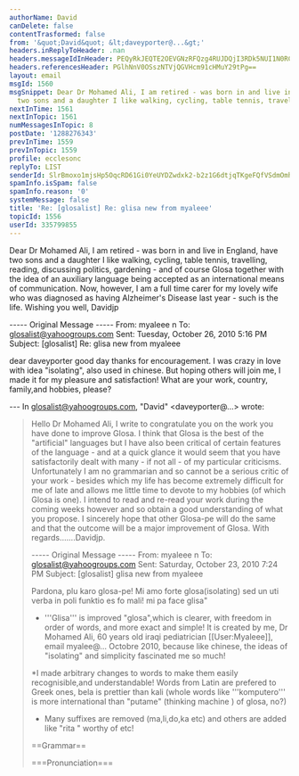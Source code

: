 ```yaml
---
authorName: David
canDelete: false
contentTrasformed: false
from: '&quot;David&quot; &lt;daveyporter@...&gt;'
headers.inReplyToHeader: .nan
headers.messageIdInHeader: PEQyRkJEQTE2OEVGNzRFQzg4RUJDQjI3RDk5NUI1N0RCQGRhdmlkPg==
headers.referencesHeader: PGlhNnV0OSszNTVjQGVHcm91cHMuY29tPg==
layout: email
msgId: 1560
msgSnippet: Dear Dr Mohamed Ali, I am retired - was born in and live in England, have
  two sons and a daughter I like walking, cycling, table tennis, travelling, reading,
nextInTime: 1561
nextInTopic: 1561
numMessagesInTopic: 8
postDate: '1288276343'
prevInTime: 1559
prevInTopic: 1559
profile: ecclesonc
replyTo: LIST
senderId: SlrBmoxo1mjsHp5OqcRD61Gi0YeUYDZwdxk2-b2z1G6dtjqTKgeFQfVSdmOmh5kxp4qLY9xx5Ss_ccTKP3EIGnBymTc6AfMaMA
spamInfo.isSpam: false
spamInfo.reason: '0'
systemMessage: false
title: 'Re: [glosalist] Re: glisa new from myaleee'
topicId: 1556
userId: 335799855
---
```


Dear Dr Mohamed Ali,
I am retired - was born in and live in England, have two sons and a daughter I like walking, cycling, table tennis, travelling, reading, discussing politics, gardening - and of course Glosa together with the idea of an auxiliary language being accepted as an international means of communication.   Now, however, I am a full time carer for my lovely wife who was diagnosed as having Alzheimer's Disease last year - such is the life.
   Wishing you well,   Davidjp
   

----- Original Message ----- 
  From: myaleee n 
  To: glosalist@yahoogroups.com 
  Sent: Tuesday, October 26, 2010 5:16 PM
  Subject: [glosalist] Re: glisa new from myaleee


    
  dear daveyporter
  good day
  thanks for encouragement. I was crazy in love with idea "isolating", also used in chinese. But hoping others will join me, I made it for my pleasure and satisfaction! What are your work, country, family,and hobbies, please?

  --- In glosalist@yahoogroups.com, "David" <daveyporter@...> wrote:
  >
  > Hello Dr Mohamed Ali, 
  > I write to congratulate you on the work you have done to improve Glosa. I think that Glosa is the best of the "artificial" languages but I have also been critical of certain features of the language - and at a quick glance it would seem that you have satisfactorily dealt with many - if not all - of my particular criticisms. Unfortunately I am no grammarian and so cannot be a serious critic of your work - besides which my life has become extremely difficult for me of late and allows me little time to devote to my hobbies (of which Glosa is one). I intend to read and re-read your work during the coming weeks however and so obtain a good understanding of what you propose. I sincerely hope that other Glosa-pe will do the same and that the outcome will be a major improvement of Glosa.
  > With regards.......Davidjp.
  > 
  > 
  > ----- Original Message ----- 
  > From: myaleee n 
  > To: glosalist@yahoogroups.com 
  > Sent: Saturday, October 23, 2010 7:24 PM
  > Subject: [glosalist] glisa new from myaleee
  > 
  > 
  > 
  > Pardona, plu karo glosa-pe!
  > Mi amo forte glosa(isolating) sed un uti verba in poli funktio es fo mali!
  > mi pa face glisa"
  > 
  > * '''Glisa''' is improved "glosa",which is clearer, with freedom in order of words, and more exact and simple! It is created by me, Dr Mohamed Ali, 60 years old iraqi pediatrician [[User:Myaleee]], email myalee@... Octobre 2010, because like chinese, the ideas of "isolating" and simplicity fascinated me so much!
  > 
  > *I made arbitrary changes to words to make them easily recognisible,and understandable! Words from Latin are prefered to Greek ones, bela is prettier than kali (whole words like '''komputero''' is more international than "putame" (thinking machine ) of glosa, no?)
  > * Many suffixes are removed (ma,li,do,ka etc) and others are added like "rita " worthy of etc!
  > 
  > ==Grammar==
  > 
  > ===Pronunciation===
  > 
  > <!--
  > 
  > *5 vowels like in Spanish and are pronounced like English : fAther, cafE, machIne, mOre, lUnar.
  > *Diphthongs. Pronounce vowels separately.
  > *Consonants same as in English, except:
  > *C always like CH in English CHurCH.
  > *J like Y in Yes.
  > *G always lke Get.
  > *Q like English QU or KW.
  > *SC like English SH
  > ===personal Pronouns ===
  > !English!! Glisa !! possessives
  > I '''mi''' '''mia'''
  > we '''nos''' '''nosa'''
  > Thou '''tu''' '''tua'''
  > you(pl.) '''vos''' '''vosa'''
  > He '''il''' '''ila'''
  > She '''el''' '''ela'''
  > Id '''id''' '''ida'''
  > they '''ili '''ilia'''
  > one(pron.) '''on''' '''ona'''
  > one another '''alelo''' 
  > himself,herself etc '''aute''' '''se'''
  > his((etc) own '''sea'''
  > ===Verbs===
  > In glisa, these articles indicate tense,mode and aspect of the verb:
  > '''Aj''' (pronounced "ai") placed anywhere = imperative: '''aj veni ili''' = let them come; '''tu e mi aj somni''': let me and you sleep.
  > '''pa''' ia (past)
  > '''fu''' va (future)
  > '''nu''' now
  > '''sio''' would
  > '''du''' continue doing
  > '''nu pa''' already
  > 'Most'' of verbs finish by '''i''', adjectives by '''a''', nouns by '''o''': e.g '''domo''' (house), '''kano''' (dog), '''facila''' = easy, '''amiko''' = friend.
  > ====Suffixes====
  > * verb + '''ta''' = adjective or participle:
  > ** '''ami ta matro''' = loving mother
  > ** '''mi es studi ta''' = I am studying
  > * verb, nom + '''za''' = full of:
  > ** '''studi za puero''' = studious boy
  > ** '''floro za''' =full of flowers
  > * verb , noun,or adjective + '''to''' = concept name
  > ** '''la ami to''' = the love
  > ** '''pluta to''' = richness
  > ** '''la amiko to''' = friendship
  > * verb + '''te''' = adverb:
  > ** '''studi te''' = while studying
  > ** '''ami te''' = with love
  > * verb + '''dia''' = passive participle (da):
  > ** '''ami dia''' = loved one
  > ** '''mia ami diafes''' =my beloved girls (suffixes are connected, the less the better: '''mia ami dia puero (fes)'''my loved boyfriends(girls)
  > ** '''frakti dia''' = broken
  > * verb + '''fi''' = become:
  > ** '''frakti fi''' = get broken
  > * verb + '''zi''' = cause:
  > ** '''trista zi'' = make sad
  > 
  > onklo: uncle
  > onklo fe: aunt
  > avo: grandpa
  > avo fe: grandma
  > sibo: brother
  > sibo fe: sister
  > yes/no questions Qe... ? 
  > What/Which? Qo? 
  > How many? Qo numero? qo multa
  > How much? qo multa, qanto
  > How often? Qo freqa? 
  > Why? (cause) Qoka? 
  > Where? Qolo? 
  > What thing? Qojo? 
  > Who? Qope? 
  > How? Qomode?; Komo? 
  > When? Qohoro?; Qodi? qotem?
  > 
  > ==== prefixes====
  > 
  > no= opposive : no bela , no facila
  > dise (adverb): separate> dise vesti: undress
  > exe : exe= pa : exe sponso= ex husband
  > semi: half : semi horo
  > ete =diminutive ete ridi= smile, ete domo= small house, ete bela domo= a house a little pretty
  > ege =big: ege parli, ege domo, ege felica
  > tri: emo : one third, cento emo:one hundredth
  > opla: pro multa fi : bi opla=double, tri opla=treble, ok opla: kilo opla kronos:one thousand times
  > mise : falsa :mise logi misunderstand
  > retre: retre : retre veni
  > re: again :re faci 
  > stepa patro: step father
  > vice deputy: vice cefa: deputy chief
  > re: again :re faci =do again
  > 
  > ===Examples===
  > Past '''Pa''' '''Mi pa lekti la biblo.''' I have read the book.
  > continuant Past '''Pa du''' '''Mi pa du lekti la biblo.''' I have been reading the book.
  > perfect past '''Pa ''' (old): '''Mi pa lekti la biblo.''' ihave read the book
  > Present '''(nu)''' : '''Mi (nu) lekti la biblo.''' I read the book.
  > continuant Present '''Du''' : '''Mi du lekti la biblo.''' I am reading the book.
  > perfect Present '''Nu pa''': '''Mi nu pa lekti la biblo.''' I have read the book.
  > Future '''Fu''': '''Mi fu lekti la biblo.''' I shall read the book.
  > near Future '''Nu fu''': '''Mi nu fu lekti la biblo.''' I shall soon read the book.
  > perfect Future '''Fu pa''': '''Mi fu pa lekti la biblo.''' I shall have read the book.
  > condit. '''Sio''': '''Mi sio lekti la biblo...''' If I would read the book
  > imperative '''aj!''' : '''Aj lekti!''' read!
  > '''Aj nos nu lekti''' let us read the book !
  > Nega '''Ne''' : '''Mi ne lekti la biblo.''' I do not read the book.
  > question '''Qe''': '''Qe el lekti la biblo?''' Does she read the book?
  > passive Partisciple '''dia''' : '''La biblo es lekti dia.''' read(passive) ("dia" =through, of glosa changes to '''tra''')
  > deveni '''fi''' : la biblo lekti fi ex mi. This book is being read by me.
  > Infinitive '''lekti''' read
  > verbal noun : verb + '''(to)''' : '''lekti to es bona''' = reading is good 
  > ===Suffixes===
  > * "ka", "bo", "fi", "va", "li", "ma" are eliminated, using complete words instead, words like '''vaso''', '''kamero'''.
  > * '''jo''' = thing:
  > ** '''vori jo''' = food
  > ** '''vori jos''' = foods
  > * '''ajo''' (pronounced as "aio") = thing
  > * '''lesa '''= sin: vidi lesa nonseeing.sightless
  > ** '''uci es bona ajo!'''
  > * '''rita''' (de "merita"):
  > ** '''lekti rita biblo''' = a book worth reading.
  > * '''vidi ritajos''' = '''ajos merita de vidi! alo vidi rita ajos!'''
  > * '''bila''' = able
  > ** '''vidi bila''' = visible 
  > * '''lo''' = loko , general in sense
  > ** '''studi lo''' = location, room for study
  > * '''fa''' = plural:
  > ** '''homi fa''' = humanity
  > * '''meko''' = apparatus:
  > ** '''seki meko''' = knife
  > * names are male: forming female is by adding suffix "fe"
  > ** '''sibo''' = brother, '''sibo fe''' =sister
  > ** '''filo''' = son, '''filo fe''' = daughter // "filo" (in glosa "fibre")becomes '''filio'''
  > ** '''tio''' = grandfather, '''tio fe''' = grandmother
  > ===various Notes ===
  > '''verbo''' = verb , '''parolo''' = word, '''adjektivo''' = adjektive
  > "po co" > '''po te''' afterwards
  > '''dei''' = ("than") '''ma pova dei''' = poorer than 
  > "plus co" > '''plus te''' in addition
  > "homo co" > '''homo te''' similarly
  > "minus" > '''sin''' '''sin domo''' =homeless
  > "Di mo" > '''saturdi''', etc 
  > '''mon''' = un '''mona''' = prima
  > '''bi''' = du '''bia''' = du (ordinal)
  > '''bia krono''' = second time, "kron" as suffix
  > '''tem''' when
  > '''a il''', '''e ili''', '''ko ili''' ('''a''', '''e''', '''o''' do not change to ad il etc)
  > use '''apreni''' = learn (not "gene sko")
  > '''doci''' = teach '''doci ro''' = man teacher
  > ===auxiliary Verbs ===
  > '''debi''' must
  > '''neci''' need
  > '''lici''' is permitted
  > '''posi''' is possible, posi ta =possible, posi te=possibly
  > '''poti''' can
  > '''mori kori''' accustomed to danse
  > '''voli''' want, desire
  > '''ami''' love
  > '''gusti''' like
  > '''gusto''' taste, gusto fi= to taste
  > '''tendi''' intende
  > '''feni''' seem
  > '''proto fi, komensi''' commense
  > '''prepari''' prepare
  > '''duri''' continue
  > '''stopi''' stop
  > '''esperi''' hope
  > '''tenti''' take care
  > '''studi pe''' studiant 
  > '''studi fe''' studiant female
  > '''studi ro''' studiant male
  > '''studi lo''' school, bibliotheque
  > '''sko lo''' school
  > '''biblo lo''' bibliotheque
  > '''bibloboteco''' library
  > '''malada lo alo hospitalo''' hospital (from "malada", '''do''' "building")
  > '''okutego'' eyebrow (from '''tegu''' "covre", '''oku''' "oio")
  > '''agro lo''' farm (from '''agri''' "cultiva", '''lo''' = "location")
  > '''fago''' food, fago fi = eat, fago zi= feed
  > '''vespero fago''' dinner (from '''vespera''' "sera", '''fago''' )
  > '''dejuni jo ''' breakfast
  > '''dejuni''' have breakfast
  > ===Adjetives===
  > Adjetives do not change accordinga their names. they come before ore after name, end usually by a.
  > ===Determinants===
  > *'''La''' = "the". the indefinite article "a" , "un" is unnecessary!
  > * '''femino''' = a woman
  > * '''la femino''' = the woman
  > *'''s''' for plural:
  > * '''mi ami la biblos''' =I love the books
  > * '''ula''' = that
  > * '''ula gato''' = that cat
  > * '''ula gatos''' = these cats
  > * '''uci''' = this
  > * '''uci gato''' = this cat
  > * '''uci gatos''' = these cats
  > * '''ulas''' (pronoun) =those
  > * '''ucis''' = these
  > ===Adverbs===
  > Usually, use '''te''' after adjective or verb to form the adverb:
  > * '''studi te''' = during study
  > * '''bela te''' = prettily
  > other adverbs:
  > '''pokrona''' = late, pokrona te(av.) lately
  > * '''prekrona''' = early, prekrona te(av.)
  > * '''pa di''' = yesterday
  > * '''nu di''' = today (note that '''nuda''' = nude)
  > * '''fu di''' = tomorrow
  > * '''imedia''' = soon
  > * '''imedia te''' = soon
  > * '''krono''' = time, bi kronos, two times
  > * '''tempo''' = time
  > * '''dista''' = distant 
  > * '''mesa''' = media 
  > * '''nu''' = now
  > ===Conjunctives===
  > * '''akorda te''' = accordingly
  > * '''alelo''' = one the other 
  > * '''alo''' = or
  > * '''alo... alo''' = either... or
  > * '''alora''' = therefore
  > * '''anti te''' = still, although;'''klu te''' = although
  > * '''e''' = and
  > * '''fini te''' = finally
  > * '''hetera te''' = otherwise
  > * '''ja''' = yes
  > * '''no''' = no
  > * '''kaso te''' = in the case of 
  > * '''ko te''' = also
  > * '''klu''' = even 
  > * '''ni... ni''' = neither... no
  > * '''pene''' = almost
  > * '''po te''' = afterwards; '''po ke''' =after( he goes..)
  > * '''posi''' = poti (verb ), '''posi ta''' = possible (adjective); '''posi te''' possibly
  > * '''plus te''' = in addition
  > * '''qasi''' = like, similar
  > * '''sed''' =but
  > * '''si ne...''' = if not
  > * '''ne... si''' = if... not
  > * '''vice''' = instead
  > 
  > ===Correlatives===
  > 
  > The correlatives in glisa are placed like in esperanto:
  > ! !! '''qo''' !! '''uno''' !! '''ali''' !! '''panto''' !! '''nuli'''
  > thing '''jo''' '''qojo''' = (what thing) '''unojo''' = something; (this, that) uci, ula (any thing) '''alijo''' (every thing) pantojo (nothing) nulijo
  > Person '''pe''' '''qope''' > who (somebody) '''unope''' (any body) '''alipe'''; (any) '''ali pe''' (all) '''panto''' (none) > '''nuli pe'''
  > Location '''lo''' '''qolo''' (where) '''ula''', '''uci''','''unolo''' (there, here , somewhere) '''lalo''', '''cilo'''; (anywhere) '''algalo''' "to()"(a ) '''pantolo'''(everywhere) '''nulilo'''
  > Mode '''mode''' like '''qomode''' (in some mode) '''unomode''' (such a way) '''ucimode''' (all modes) '''totamode''' (in nuli modo) > '''a no mode'''
  > cause '''kausa''' because > '''pro ke'''; (why) '''qoka'''; (because) '''pro ke''' (pro uno kauzo) '''unoka''' ( tota kauzaos) '''pantoka''' (pro nuli kauzo) > '''nulika'''
  > Time '''krono''' when > '''qotem'''; (while) '''tem'''; (then) '''alikron''' (ali horo,ali krono) '''unokron''' (every time) '''pantokron''' (never) '''nulikron''' 
  > quantity '''qanto''' (qo)qanto (cuanto) '''unoqanto'''; (so much ,so little ) '''taliqanto''', '''talipusa''' (so ..) '''pantoqanto''' (tota) '''pantoqanto''' 
  > Cualia '''qali''' '''(qo)qali''' (what type) '''unoqali'''; (tal) '''taliqali''' (alga) '''algaqali''' (tota) '''pantoqali''' 
  > ===Prepositions===
  > !! Glisa !! English !! Adverb !! 
  > '''ab''' from (move) 
  > '''a''' to (move) 
  > '''ana''' up '''ana te''' upword
  > '''anti''' against, opposing '''anti te''' 
  > '''de''' from 
  > '''dei''' than 
  > '''dextro''' to right of 
  > '''epi''' above 
  > '''ex''' out / by 
  > '''in''' in (move) 
  > '''infra''' under 
  > '''inter''' between 
  > '''intra''' in 
  > '''ka''' because 
  > '''kata''' su (move) 
  > '''ko''' with 
  > '''kontra''' against 
  > '''laevo''' left 
  > '''sin''' without 
  > '''a margina''' to side 
  > '''para''' asta '''para te''' esente a asta
  > '''per''' by (instrumento) 
  > '''peri''' sirke 
  > '''po''' after 
  > '''pre''' before 
  > '''pro''' for 
  > '''proxi''' near proxi ta (adjetiv), proxi te nearby
  > '''so''' therefore 
  > '''supra''' over 
  > '''tem''' while 
  > '''topo''' in place of 
  > '''tra''' tra 
  > '''trans''' tra, over 
  > '''ultra''' beyond 
  > ===Numbers===
  > ! number !! English !! glisa
  > 0 zero '''nuli/zero'''
  > 1 one '''mon'''
  > 2 two '''bi'''
  > 3 three '''tri'''
  > 4 four '''tetri'''
  > 5 five '''penti'''
  > 6 six '''sixi'''
  > 7 seven '''septi'''
  > 8 eight '''okti'''
  > 9 nine '''noni'''
  > 10 ten '''dek'''
  > 11 eleven '''dekmon'''
  > 12 twelve '''dekbi'''
  > 20 twenty '''bidek'''
  > 22 twenty two '''bidekbi'''
  > 100 hundred '''cento'''
  > 101 hundred one '''centomon '''
  > 1.000 thousand '''(mon)kilo'''
  > 1.000.000 milion '''(mon)milion '''
  > Qestios
  > yes/no questions Qe... ? 
  > What/Which? Qo? 
  > How many? How much? qanto
  > How often? Qofreqe? 
  > Why? (cause) Qoka? 
  > Why? (intent) Qote? 
  > Where? Qolo? 
  > What thing? Qojo? 
  > Who? Qope? 
  > How? Qomode?; Komo? 
  > When? Qohoro?; Qodi? 
  > =========================
  > Jon: Papa, mi voli gami Susan, nosa amiko fe en para ta domi!
  > Patro: Nulitem! Ka mi prekron habi ami ta relato ko ela matro! El es tua sibo fe!
  > Jon: Seqi te, mi sio gami Mary, nosa hetera para ta amiko fe!
  > Patro: Nulimode!! Plus te, mi prekron te habi ami ta relato ko ela matro! Mi peniti, el anke es tua sibo fe!
  > Jon pa kini a sea matro, e pa dici trista te: Papa pa refusi gami zi mi ko Mary alo Susan, ka ili bi es mia sibo fes!
  > Matro: Aj es felica! Tu poti gami alife qi tu desiri! Ka reala te, papa ne es tua patro
  > 
  > Citi jos de Shakespeare
  > 
  > translati ex myaleee
  > * Eufamo! Eufamo! A! Mi pa losi mia eufamo! Mi pa losi la maxi granda de mia aute, ka la resta jo solita te es zoa ta!
  > * Qoka! so, la mundo es mia ostro qi mi fu aperi ko spato.
  > * Nos kausti la radio jos de di.
  > * Uci es la kurta e la longa de id.
  > * pusi jubila to e bona-veni to granda sio krei felica celebro .
  > * Felica to e aktiva to faci la horas feni kurta.
  > * Exkusi to freqa pro ero faci la ero ma mala .
  > * O civila fe, ne doci tua labios de depresi, ka ili krei fi pro besi e ne pro tali depresi to!
  > * Mi konsideri la mundo kom skeno lo, epi qi on debi akti uno rolo, e mia rolo es fo trista!
  > * La kefo qi porti la korono kli anxi te!
  > * Ami to es vidi lesa!
  > * singu oku negoti pro sea aute e ne fidi a ali agento.
  > * La vino stimuli la desiri to sed id turbi la akti to!
  > * La diablo poti citi la biblo sankta pro aute tende!
  > * Ne tenti temgeni de alo temdoni a tua amiko, ka tu sio losi ambi la ajo e tua amiko.
  > * E la pusa studi-ro repti lenta te sin voli to a sko lo plori te, ko sea paketo e sea faco ko la radi jos de matino .
  > * Tu sio es tali modesta kom jelo, tali puri kom nevo, sed tu ne fu eviti la skandalo.
  > * Tem trista jos veni, ili veni ne kom spios individo ta, sed in armeos.
  > * Tempestos oscili la klora ami rita blastos de majo.
  > * Mi fo desiri ke nos sio es ma bona aliena pes.
  > * A! Si mi pa seqe la artos!
  > * Aj vesti aute ko virtuo si tu ne posesi id .
  > * Aj klami "Destrui"! e aj expedi ab la kanos de milito!
  > * Nos veni pro geni id qi habi in aute nuli profito excepte la nimo, la peco de teritorio.
  > ===========
  > 
  > Enigmos de Existo
  > da Lubnana Poeto Ilia Abu Madi
  > 
  > translati ex myaleee
  > 
  > Mi pa veni ne ski de qolo
  > Sed mi pa veni
  > E mi pa vidi uno vio ante mi
  > Epi qo mi pa du gresi.
  > Mi dura gresi vole ne vole
  > Qomode mi pa veni? Qomode mi pa vidi mia vio?
  > mi ne ski!
  > 
  > Qe mi es palea alo neo in uci existo?
  > Qe mi es liba pe alo sklavo in katenos?
  > Qe mi duci aute in bio to alo
  > Mi du es duci dia?
  > Mi fo desiri ski, sed regreti te
  > Mi ne ski!
  > 
  > Mia vio? Qomode es mia vio?
  > Qe id es kurta alo longa?
  > Qe mi deskendi a infra alo askendi a ana?
  > Alo kadi a infra de fundo?
  > Alo ambi mi e mia vio du stopi tem la mundo kursi?
  > Mi ne ski!
  > 
  > Qolo es mia trista to e mia ridi to
  > Tem mi pa es juva puero
  > Qolo es mia ignori to e mia alegri to
  > Tem mi pa es pusa e gluka babio?
  > Qolo es mia sonios qi semper du seqi mi?
  > Ili panto pa vanesci! Sed qomode vanesci ?
  > Mi ne ski!
  > 
  > O Maro mega! Komo mi, tu habi areno e perlo
  > Sed tu habi nuli umbro
  > E mi habi umbro epi geo!
  > E tu ne habi cerebro, e mi es fo sofia
  > So qoka tu vive permana te e mi mori ab??!
  > Mi ne ski!
  > =============
  > God must love stupid people. He mae SO many.
  > Teo sura te ami stupida personos! El pa krei tali poli de ili!
  > 
  > Always borrow money from a pessimist. He won't expect it back.
  > Panto tem, temgeni valuto ex pesimista pe! Il no fu expekti a re geni id itera te!
  > 
  > A clear conscience is usually the sign of a ba memory.
  > Mori te, pura konsienso sio indiki mala memo!
  > 
  > Never get into fights with ugly people, they have nothing to lose.
  > Semper no kombati ko stupida persono! Il habi nuli jo pro losi!
  > 
  > Artificial intelligence is no match for natural stupidity.
  > Natura stupida to es ma forta dei artifica inteliga to !
  > 
  > 
  > 
  > 
  > 
  > --
  > I am using the free version of SPAMfighter.
  > We are a community of 7 million users fighting spam.
  > SPAMfighter has removed 4938 of my spam emails to date.
  > Get the free SPAMfighter here: http://www.spamfighter.com/len
  > 
  > The Professional version does not have this message
  > 
  > 
  > [Non-text portions of this message have been removed]
  >



  

--
I am using the free version of SPAMfighter.
We are a community of 7 million users fighting spam.
SPAMfighter has removed 4941 of my spam emails to date.
Get the free SPAMfighter here: http://www.spamfighter.com/len

The Professional version does not have this message


[Non-text portions of this message have been removed]


